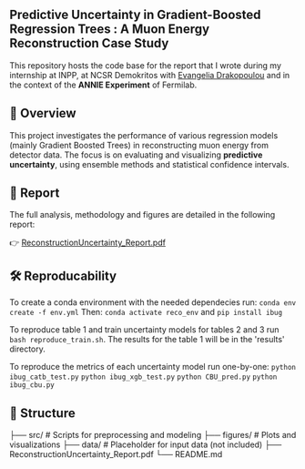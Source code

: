 Predictive Uncertainty in Gradient-Boosted Regression Trees : A Muon Energy Reconstruction Case Study
--

This repository hosts the code base for the report that I wrote during my internship at INPP, at NCSR Demokritos with [Evangelia Drakopoulou](https://github.com/edrakopo) and in the context of the **ANNIE Experiment** of Fermilab. 

## 📌 Overview

This project investigates the performance of various regression models (mainly Gradient Boosted Trees) in reconstructing muon energy from detector data. The focus is on evaluating and visualizing **predictive uncertainty**, using ensemble methods and statistical confidence intervals.

## 📄 Report

The full analysis, methodology and figures are detailed in the following report:

👉 [ReconstructionUncertainty_Report.pdf](./ReconstructionUncertainty_Report.pdf)


## 🛠️ Reproducability

To create a conda environment with the needed dependecies run:
```conda env create -f env.yml```
Then: 
```conda activate reco_env``` and
```pip install ibug```

To reproduce table 1 and train uncertainty models for tables 2 and 3 run ```bash reproduce_train.sh```. The results for the table 1 will be in the 'results' directory.

To reproduce the metrics of each uncertainty model run one-by-one:
```python ibug_catb_test.py```
```python ibug_xgb_test.py```
```python CBU_pred.py```
```python ibug_cbu.py```

## 📁 Structure

├── src/ # Scripts for preprocessing and modeling
├── figures/ # Plots and visualizations
├── data/ # Placeholder for input data (not included)
├── ReconstructionUncertainty_Report.pdf
└── README.md



